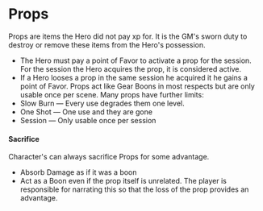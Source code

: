 # Props

Props are items the Hero did not pay xp for. It is the
GM's sworn duty to destroy or remove these items
from the Hero's possession.

* The Hero must pay a point of Favor to activate
a prop for the session. For the session the Hero
acquires the prop, it is considered active.
* If a Hero looses a prop in the same session he
acquired it he gains a point of Favor.
Props act like Gear Boons in most respects but are
only usable once per scene. Many props have further
limits:
* Slow Burn — Every use degrades them one
level.
* One Shot — One use and they are gone
* Session — Only usable once per session

#### Sacrifice

Character's can always sacrifice Props for some
advantage.

* Absorb Damage as if it was a boon
* Act as a Boon even if the prop itself is
unrelated. The player is responsible for
narrating this so that the loss of the prop
provides an advantage.